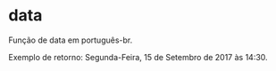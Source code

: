 # data
Função de data em português-br.

Exemplo de retorno:
Segunda-Feira, 15 de Setembro de 2017 às 14:30.

